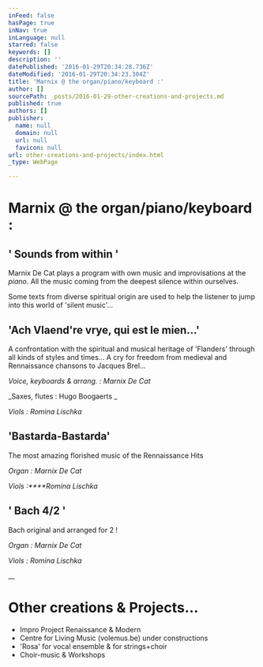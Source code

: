 ```yaml
---
inFeed: false
hasPage: true
inNav: true
inLanguage: null
starred: false
keywords: []
description: ''
datePublished: '2016-01-29T20:34:28.736Z'
dateModified: '2016-01-29T20:34:23.304Z'
title: 'Marnix @ the organ/piano/keyboard :'
author: []
sourcePath: _posts/2016-01-29-other-creations-and-projects.md
published: true
authors: []
publisher:
  name: null
  domain: null
  url: null
  favicon: null
url: other-creations-and-projects/index.html
_type: WebPage

---
```

# Marnix @ the organ/piano/keyboard :

## ' Sounds from within '

Marnix De Cat plays a program with own music and improvisations at the _piano_. All the music coming from the deepest silence within ourselves.

Some texts from diverse spiritual origin are used to help the listener to jump into this world of 'silent music'...

## 'Ach Vlaend're vrye, qui est le mien...'

A confrontation with the spiritual and musical heritage of 'Flanders' through all kinds of styles and times... A cry for freedom from medieval and Rennaissance chansons to Jacques Brel...

_Voice, keyboards & arrang. : Marnix De Cat_

_Saxes, flutes : Hugo Boogaerts _

_Viols : Romina Lischka_

## 'Bastarda-Bastarda'

The most amazing florished music of the Rennaissance Hits

_Organ : Marnix De Cat_

_Viols :****Romina Lischka_

## ' Bach 4/2 '

Bach original and arranged for 2 !

_Organ : Marnix De Cat_

_Viols : Romina Lischka_

__

# Other creations & Projects...

* Impro Project Renaissance & Modern
* Centre for Living Music (volemus.be) under constructions
* 'Rosa' for vocal ensemble & for strings+choir
* Choir-music & Workshops